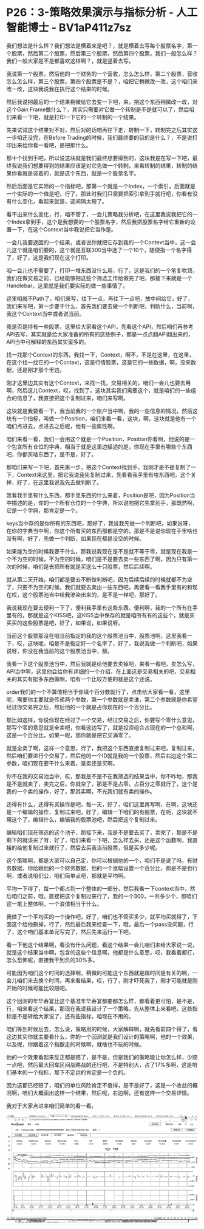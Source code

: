 # P26：3-策略效果演示与指标分析 - 人工智能博士 - BV1aP411z7sz

我们想法是什么样？我们想法是横着来是吧？，就是横着去写每个股票名字，第一个股票，然后第二个股票，然后第三个股票，然后第四个股票，我们一般怎么样？我们一般大家是不是都喜欢这样啊？，就是竖着去写。

我说第一个股票，然后他的一个财务的一个营收，怎么怎么样，第二个股票，营收怎么怎么样，第三个股票，第四个股票是不是？，咱把它稍微改一改，这个咱们来改一改，这块我说我在执行这个结果的时候。

然后我说把最后的一个结果稍微给它去变一下吧，来，把这个东西稍微改一改，对这个Gain Frame做什么？，其实只需要对它做一个转制是不是就可以了，然后咱们来看一下吧，就是打印一下它的一个转制的一个结果。

先来试试这个结果对不对，然后对的话咱再往下走，转制一下，转制完之后其实这一步咱还没完，在Before Trading的时候，我们最终要的目的是什么？，不是说打印出来给你看一看吧，是把那什么。

那十个找到手吧，所以说这块就是我们最终想要得到的，这块我是在写一下吧，最终我说我们想要得到的结果应该是对它先做一个转制，来看转制的结果，转制的结果你看就是竖着的，就是这个东西，就是一个股票名字。

然后后面是它实际的一个指标吧，那第一个就是一个Index，一个索引，后面就是一个实际的一个值是吧，行了，那此时我们只需要把索引拿到手就行吧，你看有没有什么变化，看起来就是，这间隔太短了。

看不出来什么变化，行，咱不管了，一会儿策略我分析吧，在这里我说我把它的一个Index拿到手，这个是我想要的一个股票名字，然后我把股票名字给它重新的设置一下，在这个Context当中我说把它当作是。

一会儿我要返回的一个结果，或者说你就把它存到我的一个Context当中，这一会儿这个就是咱们要的，这个就是互联300当中选了一个10个，随便指一个名字得了，好了，这是我们现在这个打印。

咱一会儿也不需要了，打印一堆东西没什么用，行了，这是我们的一个笔复吹顶，我们在做交易之前，已经能够把这些个筛选工作给做完了吧，那接下来就是一个Handlebar，这里就是我们要实际的做一些事情了。

这里咱就不Path了，咱们来写，往下一点，再往下一点吧，放中间给它，好了，我们来写吧，第一步要干什么，首先我们要去做一个判断吧，判断什么，当前啊，我这个Context当中或者说当前。

我是否是持有一些股票，这里给大家看这个API，先看这个API，然后咱们再参考API去写，其实就是给大家准备的所有的这些例子，都是一点点翻API翻出来的，API当中可解释的东西其实蛮多的。

找一找那个Context的东西，我找一下，Context，啊不，不是在这里，在这里，在这个找一找它的一个Context，这是行情股票，这是它的一些数据，啊，没来数据，还是刚才那个里边。

刚才这里边其实有这个Context，来找一找，交易相关的，咱们一会儿也要去用啊，然后这儿Context，哎，找到了，这块其实我们需要这个，就是咱们的一些组合的信息了，我直接把这个复制过来，咱们来写啊。

这块就是我要看一下，我当前我的一个账户当中啊，我的一些信息的情况，然后这块有一个指标，叫做一个Position，咱们来看一看，这块，啊，这块就是他有一个咱们点进去，点进去之后呢，他有一些属性啊。

咱们来看一看，我们一会用这个就是一个Position，Position你看啊，他说的是一个包含所有仓位的字典，相当于就是这里边描述的是，你现在手里有哪些个东西吧，你都买啥东西了，是不是，好了。

那咱们来写一下吧，首先第一步，把这个Context找到手，我刚才是不是复制了一下，Context来这里，把它我说我先复制过来，先看看我手里有啥东西吧，这个关掉，好了，在这里我说我先去做判断了。

我看我手里有什么东西，都手里东西的什么来着，Position是吧，因为Position当中描述的是，你的一个所有仓位的一个字典，所以说咱把它先拿到手，那既然啊，它是一个字典，那肯定是一个。

keys当中存的是你所有的东西吧，那好了，我说我先做一个判断吧，如果说呀，在你的字典当中啊，你这个所有买的东西那都是空的，那是不是说你现在手里啥也没有啊，好了，先做一个判断，如果现在都是没空的时候。

如果能为空的时候我要干什么，那我说我现在是不是就不等于零，就是现在我是一个不为空的时候，不为空的时候，咱们是不是要去卖一些东西了啊，因为只有第一次的时候，咱们是去把所有就是买这么十只股票，然后后续啊。

就从第二天开始，咱们都是要去不断做判断吧，因为后续后续的时候就都不为空了，只要不为空的时候，我们就要去卖出一些东西吧，再要看一看我手里有的和现在哎，这个股票池当中给我渗染出来的，是不是一样吧，那好了。

我说我现在要去便利一下了，便利我手里有这些东西，便利啊，我的一个所有在手里有的，那就是这个KISS吧，这KISS当中保存的就是咱所有有的这些个，就是买买买的这些股票是吧，好了，如果说，如果说呀。

当前这个股票那没在咱当前指定的我的这个股票池当中，股票池啊，这里我看一下，哎，这块呢，咱是不是指定好一个名字了，好了，我说我做一个判断吧，如果说呀，你没在我当前的这个股票池当中，额。

我看一下这个股票池当中，然后我就是给他要去卖掉吧，来看一看吧，卖怎么写，API当中啊，这里他会给你有详细的一个介绍，在上面这是交易相关的吧，交易相关的其实有挺多东西做啊，咱有一个比较方便的就是这个还说。

order我们的一个不算值相当于你填个百分数就行了，点击给大家看一看，这里呢，需要你主要就是传递两个参数，第一个参数就是卖谁，第二个参数就是你希望经过你交易完之后，然后他的一个就是占你现在的一个百分比。

那比如这样，你说你现在经过了一个交易，经过交易之后，你要写个零什么意思，那写个零的意思就是全卖吧，你看这边写了，就是投资组合占现在的一个总和啊，这是一个百分比，如果一呢，那你就是把它买满零了。

就是全卖了啊，这样一个意思，行了，我把这个东西直接复制过来吧，复制过来，然后咱们要进行个交易了，然后他的一个ID就是我的一个股票，然后右边这个第二参数，咱们现在要干什么来着，是卖还是买啊。

你不在我的交易池当中，哎，那我是不是不在我筛选的结果当中，你不咋地，那我是不是就卖了，卖完之后，你就空了，那是不是占零，占百分之零就行了，这个是我的一个卖的操作，好了，那其实啊，不光我们就有卖的操作。

还得有什么，还得有买操作是吧，每一天，好了，咱们这里再写啊，在啊，这块还是一个编辑的操作，复制过来吧，好了，编辑一下咱们的有股票，在呃，这块就不用这个了，编辑什么，编辑我的股票池吧，然后把这个复制过来。

编辑咱们现在筛选的这个池子，那接下来，我是不是要去买了，卖完了，那是不是剩下的就该买了呀，好了，咱们来看一下吧，怎么样去买，还是这个函数啊，我直接的给他复制过来就行了，然后去买我当前股票，但是买多少呢。

这个策略啊，都是大家可以自己定，你可以根据他的一个，咱们不是说了吗，有财务数据，你给跟他的一个财务数据，他的一个涨幅设置一个百分比，那是不是也行啊，或者说咱们公，咱们简单点吧，那就是平均啊。

平均一下得了，每一个都占到一个整体的一部分，然后我看一下context当中，然后咱们之前，哦，直接把这个复制过来行了，我的一个300，一共多少个，那咱们这一笔上整体啊，一个浪值相当于什么。

我做了一个平均买的一个操作吧，好了，咱们也不管买多少，就平均买就得了，下面这个给他删掉，行了，然后最后我来检查一下，哦，最后一个pass没问题，行了，这个咱们基本单元写完了，然后先来运行一下吧。

看一下他这个结果啊，看没有什么问题，看这个结果一会儿咱们来给大家说一说，就是这个结果当中啊，包含的这些个信息啊，他都是什么意思，哎，我看着都打，怎么恐怖呢，直接我干到负的30%多。

可能因为咱们这个时间的选择啊，稍微的可能这个东西就是跟时间是有关的啊，一会儿咱们来去换个时间，再来看结果，哎，行了，刚才吓死我了，刚才可能就是刚开始的时候可能比较赔吧。

这个回测的年华寿宴比这个基准年华寿宴都要都怎么样，都看着更可怕，是不是，行，咱来看这个结果，那现在我说我设计了一个策略，先从整体上来看吧，这些指标是不是转给大家说了，还有些指标，咱现在不用的。

咱们等到时候后去，怎么说，策略用的时候，大家解释啊，就先看前四个得了，看这边其实你就主要看什么，你的一个回测就是我们设计的策略啊，他的一个效果，以及呢，你跟着这个指数走的时候啊，就啥也不玩的时候。

他的一个效果看起来反正都是赔了，是不是，但是我们的策略能让你怎么样，少赔一点吧，然后最大回车区间战略战的还行吧，不是特别大，占了17%多啊，这是咱们基本的一个指标，那下不定运的肯定是一个负的。

因为这都已经赔了，咱们的单位风险肯定不值得，是不是好了，这是一个收益的概况啊，咱们大概画出这样一个结果，然后呢，右边啊，还有这样一个交易详情。

我对于大家点进来咱们简单的看一看。

![](img/124acb2f5a1ced49742ac45eddcb6b39_1.png)